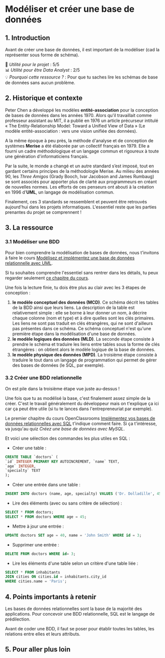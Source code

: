 # Modéliser et créer une base de données

## 1. Introduction

Avant de créer une base de données, il est important de la modéliser (cad la représenter sous forme de schéma).

📌 *Utilité pour le projet* : 5/5<br/>
📊 *Utilité pour être Data Analyst* : 2/5<br/>
💡 *Pourquoi cette ressource ?* : Pour que tu saches lire les schémas de base de données sans aucun problème.

## 2. Historique et contexte
Peter Chen a développé les modèles **entité-association** pour la conception de bases de données dans les années 1970. Alors qu'il travaillait comme professeur assistant au MIT, il a publié en 1976 un article précurseur intitulé « The Entity-Relationship Model: Toward a Unified View of Data » (Le modèle entité-association : vers une vision unifiée des données).

A la même époque à peu près, la méthode d'analyse et de conception de systèmes **Merise** a été élaborée par un collectif français en 1979. Elle a fourni un cadre méthodologique et un langage commun et rigoureux à toute une génération d'informaticiens français.

Par la suite, le monde a changé et un autre standard s’est imposé, tout en gardant certains principes de la méthodologie Merise. Au milieu des années 90, les *Three Amigos* (Grady Booch, Ivar Jacobson and James Rumbaug) se sont associés pour apporter plus de clarté aux programmeurs en créant de nouvelles normes. Les efforts de ces penseurs ont abouti à la création en 1996 d'**UML**, un langage de modélisation commun.

Finalement, ces 3 standards se ressemblent et peuvent être retrouvés aujourd'hui dans les projets informatiques. L'essentiel reste que les parties prenantes du projet se comprennent ! 

## 3. La ressource

### 3.1 Modéliser une BDD

Pour bien comprendre la modélisation de bases de données, nous t'invitons à faire le cours [Modélisez et implémentez une base de données relationnelle avec UML](https://openclassrooms.com/fr/courses/4055451-modelisez-et-implementez-une-base-de-donnees-relationnelle-avec-uml).

Si tu souhaites comprendre l'essentiel sans rentrer dans les détails, tu peux regarder seulement [ce chapitre du cours](https://openclassrooms.com/fr/courses/6938711-modelisez-vos-bases-de-donnees/7501478-decomposez-la-modelisation-de-votre-bdd-en-trois-etapes-cles).

Une fois la lecture finie, tu dois être plus au clair avec les 3 étapes de conception : 
1) **le modèle conceptuel des données (MCD)**. Ce schéma décrit les tables de la BDD ainsi que leurs liens. La description de la table est relativement simple : elle se borne à leur donner un nom, à décrire chaque colonne (nom et type) et à dire quelles sont les clés primaires. Les liens ne sont pas traduit en clés étrangères, qui ne sont d'ailleurs pas présentes dans ce schéma. Ce schéma conceptuel n'est qu'une première étape dans la modélisation d'une base de données. 
2) **le modèle logiques des données (MLD)**. La seconde étape consiste à prendre le schéma et traduire les liens entre tables sous la forme de clés étrangères : on obtient alors le modèle logique de la base de données. 
3) **le modèle physique des données (MPD)**. La troisième étape consiste à traduire le tout dans un langage de programmation qui permet de gérer des bases de données (le SQL, par exemple).


### 3.2 Créer une BDD relationnelle

On est pile dans la troisième étape vue juste au-dessus !

Une fois que tu as modélisé la base, c'est finalement assez simple de la créer. C'est le travail généralement du développeur mais on t'explique ça ici car ça peut être utile (si tu te lances dans l'entrepreneuriat par exemple).

Le premier chapitre du cours OpenClassrooms [Implémentez vos bases de données relationnelles avec SQL](https://openclassrooms.com/fr/courses/6971126-implementez-vos-bases-de-donnees-relationnelles-avec-sql) t'indique comment faire. Si ça t'intéresse, va jusqu'au quiz *Créez une base de données avec MySQL*. 

Et voici une sélection des commandes les plus utiles en SQL :

- Créer une table :
```sql
CREATE TABLE `doctors` (
`id` INTEGER PRIMARY KEY AUTOINCREMENT, `name` TEXT,
`age` INTEGER,
`specialty` TEXT
);
```

- Créer une entrée dans une table :
```sql
INSERT INTO doctors (name, age, specialty) VALUES ('Dr. Dolladille', 45, 'Dentist');
```

- Lire des éléments (avec ou sans critère de sélection) :
```sql
SELECT * FROM doctors;
SELECT * FROM doctors WHERE age = 45;
```

- Mettre à jour une entrée :
```sql
UPDATE doctors SET age = 40, name = 'John Smith' WHERE id = 3;
```

- Supprimer une entrée :
```sql
DELETE FROM doctors WHERE id= 3;
```

- Lire les éléments d'une table selon un critère d'une table liée :
```sql
SELECT * FROM inhabitants
JOIN cities ON cities.id = inhabitants.city_id
WHERE cities.name = 'Paris';
```


## 4. Points importants à retenir
Les bases de données relationnelles sont la base de la majorité des applications. Pour concevoir une BDD relationnelle, SQL est le langage de prédilection.

Avant de coder une BDD, il faut se poser pour établir toutes les tables, les relations entre elles et leurs attributs. 


## 5. Pour aller plus loin

